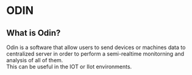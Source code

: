 <H1>ODIN</H1>
<H2>What is Odin?</H2>
<p>Odin is a software that allow users to send devices or machines data to centralized server in order to perform a semi-realtime monitorning and analysis of all of them.<br>
This can be useful in the IOT or IIot environments.</p>
